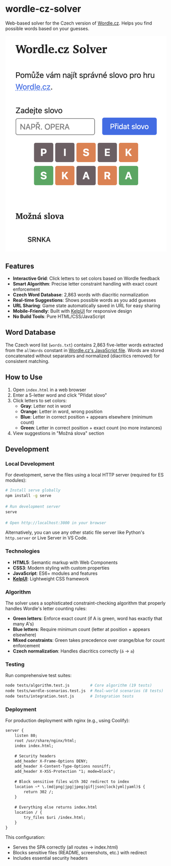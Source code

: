 # wordle-cz-solver

Web-based solver for the Czech version of [Wordle.cz](https://www.wordle.cz). Helps you find possible words based on your guesses.

![Wordle.cz Solver Screenshot](screenshot.png)

## Features

- **Interactive Grid**: Click letters to set colors based on Wordle feedback
- **Smart Algorithm**: Precise letter constraint handling with exact count enforcement
- **Czech Word Database**: 2,863 words with diacritic normalization
- **Real-time Suggestions**: Shows possible words as you add guesses
- **URL Sharing**: Game state automatically saved in URL for easy sharing
- **Mobile-Friendly**: Built with [KelpUI](https://kelpui.com) for responsive design
- **No Build Tools**: Pure HTML/CSS/JavaScript

## Word Database

The Czech word list (`words.txt`) contains 2,863 five-letter words extracted from the `allWords` constant in [Wordle.cz's JavaScript file](https://www.wordle.cz/wordle.js). Words are stored concatenated without separators and normalized (diacritics removed) for consistent matching.

## How to Use

1. Open `index.html` in a web browser
2. Enter a 5-letter word and click "Přidat slovo"
3. Click letters to set colors:
   - **Gray**: Letter not in word
   - **Orange**: Letter in word, wrong position  
   - **Blue**: Letter in correct position + appears elsewhere (minimum count)
   - **Green**: Letter in correct position + exact count (no more instances)
4. View suggestions in "Možná slova" section

## Development

### Local Development

For development, serve the files using a local HTTP server (required for ES modules):

```bash
# Install serve globally
npm install -g serve

# Run development server
serve

# Open http://localhost:3000 in your browser
```

Alternatively, you can use any other static file server like Python's `http.server` or Live Server in VS Code.

### Technologies

- **HTML5**: Semantic markup with Web Components
- **CSS3**: Modern styling with custom properties
- **JavaScript**: ES6+ modules and features
- **[KelpUI](https://kelpui.com)**: Lightweight CSS framework

### Algorithm

The solver uses a sophisticated constraint-checking algorithm that properly handles Wordle's letter counting rules:

- **Green letters**: Enforce exact count (if A is green, word has exactly that many A's)
- **Blue letters**: Require minimum count (letter at position + appears elsewhere)
- **Mixed constraints**: Green takes precedence over orange/blue for count enforcement
- **Czech normalization**: Handles diacritics correctly (`á` → `a`)

### Testing

Run comprehensive test suites:

```bash
node tests/algorithm.test.js         # Core algorithm (19 tests)
node tests/wordle-scenarios.test.js  # Real-world scenarios (8 tests)
node tests/integration.test.js       # Integration tests
```

### Deployment

For production deployment with nginx (e.g., using Coolify):

```nginx
server {
    listen 80;
    root /usr/share/nginx/html;
    index index.html;

    # Security headers
    add_header X-Frame-Options DENY;
    add_header X-Content-Type-Options nosniff;
    add_header X-XSS-Protection "1; mode=block";

    # Block sensitive files with 302 redirect to index
    location ~* \.(md|png|jpg|jpeg|gif|json|lock|yml|yaml)$ {
        return 302 /;
    }

    # Everything else returns index.html
    location / {
        try_files $uri /index.html;
    }
}
```

This configuration:
- Serves the SPA correctly (all routes → index.html)
- Blocks sensitive files (README, screenshots, etc.) with redirect
- Includes essential security headers
